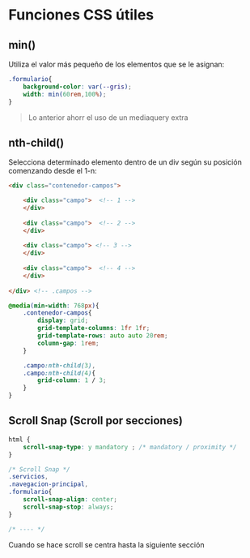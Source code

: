 # Funciones CSS útiles

## min()

Utiliza el valor más pequeño de los elementos que se le asignan:

```css
.formulario{
    background-color: var(--gris);
    width: min(60rem,100%);
}
```

> Lo anterior ahorr el uso de un mediaquery extra


## nth-child()

Selecciona determinado elemento dentro de un div según su posición comenzando desde el 1-n:

```html
<div class="contenedor-campos">

    <div class="campo">  <!-- 1 -->
    </div>
    
    <div class="campo">  <!-- 2 -->
    </div>
    
    <div class="campo"> <!-- 3 -->
    </div>
    
    <div class="campo">  <!-- 4 -->
    </div>
    
</div> <!-- .campos -->
```

```css
@media(min-width: 768px){
    .contenedor-campos{
        display: grid;
        grid-template-columns: 1fr 1fr;
        grid-template-rows: auto auto 20rem;
        column-gap: 1rem;
    }

    .campo:nth-child(3),
    .campo:nth-child(4){
        grid-column: 1 / 3;
    }
}
```

## Scroll Snap (Scroll por secciones)

```css
html {
    scroll-snap-type: y mandatory ; /* mandatory / proximity */
}

/* Scroll Snap */
.servicios,
.navegacion-principal,
.formulario{
    scroll-snap-align: center;
    scroll-snap-stop: always;
}

/* ---- */

```

Cuando se hace scroll se centra hasta la siguiente sección